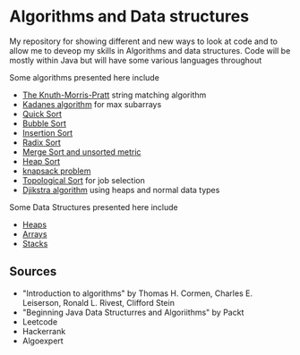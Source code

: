 # Algorithms and Data structures

My repository for showing different and new ways to look at code and to allow me to deveop my skills in Algorithms and data structures. Code will be mostly within Java but will have some various languages throughout 


Some algorithms presented here include
* [The Knuth-Morris-Pratt](https://en.wikipedia.org/wiki/Knuth%E2%80%93Morris%E2%80%93Pratt_algorithm) string matching algorithm
* [Kadanes algorithm](https://en.wikipedia.org/wiki/Maximum_subarray_problem) for max subarrays
* [Quick Sort](https://en.wikipedia.org/wiki/Quicksort)
* [Bubble Sort](https://en.wikipedia.org/wiki/Bubble_sort)
* [Insertion Sort](https://en.wikipedia.org/wiki/Insertion_sort)
* [Radix Sort](https://en.wikipedia.org/wiki/Radix_sort)
* [Merge Sort and unsorted metric](https://medium.com/@ssbothwell/counting-inversions-with-merge-sort-4d9910dc95f0)
* [Heap Sort](https://en.wikipedia.org/wiki/Heapsort)
* [knapsack problem](https://en.wikipedia.org/wiki/Knapsack_problem)
* [Topological Sort](https://en.wikipedia.org/wiki/Topological_sorting) for job selection
* [Djikstra algorithm](https://en.wikipedia.org/wiki/Dijkstra%27s_algorithm) using heaps and normal data types

Some Data Structures presented here include
* [Heaps](https://en.wikipedia.org/wiki/Heap_(data_structure))
* [Arrays](https://www.geeksforgeeks.org/what-is-array/)
* [Stacks](https://en.wikipedia.org/wiki/Stack_(abstract_data_type))

## Sources
* "Introduction to algorithms" by Thomas H. Cormen, Charles E. Leiserson, Ronald L. Rivest, Clifford Stein  
* "Beginning Java Data Structurres and Algoriithms" by Packt   
* Leetcode
* Hackerrank
* Algoexpert
